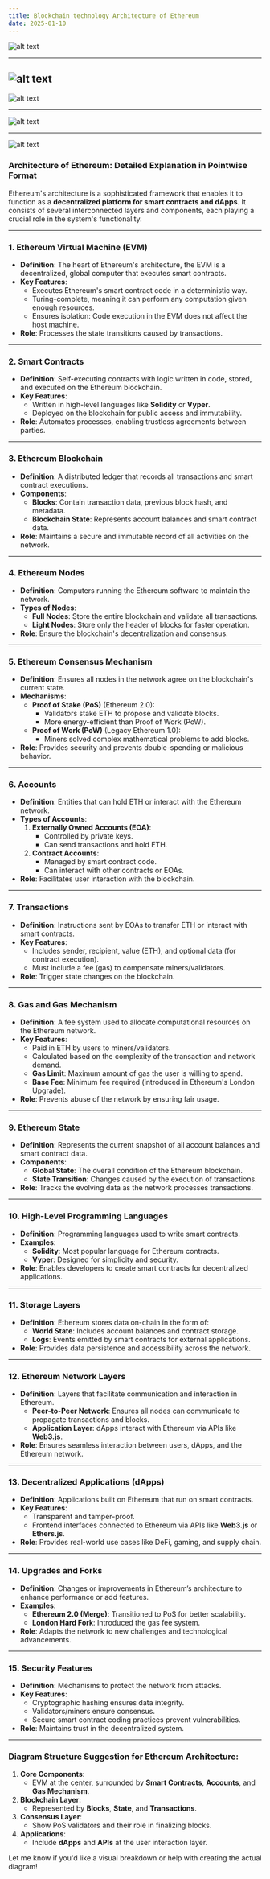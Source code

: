 ```yaml
---
title: Blockchain technology Architecture of Ethereum
date: 2025-01-10
---
```




![alt text](Pastedimage20241208115210.png)

---

![alt text](Pastedimage20241208120224.png)
---
![alt text](Pastedimage20241208115043.png)

---
![alt text](Pastedimage20241208115101.png)

---
![alt text](Pastedimage20241208115112.png)


### **Architecture of Ethereum: Detailed Explanation in Pointwise Format**

Ethereum's architecture is a sophisticated framework that enables it to function as a **decentralized platform for smart contracts and dApps**. It consists of several interconnected layers and components, each playing a crucial role in the system's functionality.

---

### **1. Ethereum Virtual Machine (EVM)**

- **Definition**: The heart of Ethereum's architecture, the EVM is a decentralized, global computer that executes smart contracts.
- **Key Features**:
    - Executes Ethereum's smart contract code in a deterministic way.
    - Turing-complete, meaning it can perform any computation given enough resources.
    - Ensures isolation: Code execution in the EVM does not affect the host machine.
- **Role**: Processes the state transitions caused by transactions.

---

### **2. Smart Contracts**

- **Definition**: Self-executing contracts with logic written in code, stored, and executed on the Ethereum blockchain.
- **Key Features**:
    - Written in high-level languages like **Solidity** or **Vyper**.
    - Deployed on the blockchain for public access and immutability.
- **Role**: Automates processes, enabling trustless agreements between parties.

---

### **3. Ethereum Blockchain**

- **Definition**: A distributed ledger that records all transactions and smart contract executions.
- **Components**:
    - **Blocks**: Contain transaction data, previous block hash, and metadata.
    - **Blockchain State**: Represents account balances and smart contract data.
- **Role**: Maintains a secure and immutable record of all activities on the network.

---

### **4. Ethereum Nodes**

- **Definition**: Computers running the Ethereum software to maintain the network.
- **Types of Nodes**:
    - **Full Nodes**: Store the entire blockchain and validate all transactions.
    - **Light Nodes**: Store only the header of blocks for faster operation.
- **Role**: Ensure the blockchain's decentralization and consensus.

---

### **5. Ethereum Consensus Mechanism**

- **Definition**: Ensures all nodes in the network agree on the blockchain's current state.
- **Mechanisms**:
    - **Proof of Stake (PoS)** (Ethereum 2.0):
        - Validators stake ETH to propose and validate blocks.
        - More energy-efficient than Proof of Work (PoW).
    - **Proof of Work (PoW)** (Legacy Ethereum 1.0):
        - Miners solved complex mathematical problems to add blocks.
- **Role**: Provides security and prevents double-spending or malicious behavior.

---

### **6. Accounts**

- **Definition**: Entities that can hold ETH or interact with the Ethereum network.
- **Types of Accounts**:
    1. **Externally Owned Accounts (EOA)**:
        - Controlled by private keys.
        - Can send transactions and hold ETH.
    2. **Contract Accounts**:
        - Managed by smart contract code.
        - Can interact with other contracts or EOAs.
- **Role**: Facilitates user interaction with the blockchain.

---

### **7. Transactions**

- **Definition**: Instructions sent by EOAs to transfer ETH or interact with smart contracts.
- **Key Features**:
    - Includes sender, recipient, value (ETH), and optional data (for contract execution).
    - Must include a fee (gas) to compensate miners/validators.
- **Role**: Trigger state changes on the blockchain.

---

### **8. Gas and Gas Mechanism**

- **Definition**: A fee system used to allocate computational resources on the Ethereum network.
- **Key Features**:
    - Paid in ETH by users to miners/validators.
    - Calculated based on the complexity of the transaction and network demand.
    - **Gas Limit**: Maximum amount of gas the user is willing to spend.
    - **Base Fee**: Minimum fee required (introduced in Ethereum's London Upgrade).
- **Role**: Prevents abuse of the network by ensuring fair usage.

---

### **9. Ethereum State**

- **Definition**: Represents the current snapshot of all account balances and smart contract data.
- **Components**:
    - **Global State**: The overall condition of the Ethereum blockchain.
    - **State Transition**: Changes caused by the execution of transactions.
- **Role**: Tracks the evolving data as the network processes transactions.

---

### **10. High-Level Programming Languages**

- **Definition**: Programming languages used to write smart contracts.
- **Examples**:
    - **Solidity**: Most popular language for Ethereum contracts.
    - **Vyper**: Designed for simplicity and security.
- **Role**: Enables developers to create smart contracts for decentralized applications.

---

### **11. Storage Layers**

- **Definition**: Ethereum stores data on-chain in the form of:
    - **World State**: Includes account balances and contract storage.
    - **Logs**: Events emitted by smart contracts for external applications.
- **Role**: Provides data persistence and accessibility across the network.

---

### **12. Ethereum Network Layers**

- **Definition**: Layers that facilitate communication and interaction in Ethereum.
    - **Peer-to-Peer Network**: Ensures all nodes can communicate to propagate transactions and blocks.
    - **Application Layer**: dApps interact with Ethereum via APIs like **Web3.js**.
- **Role**: Ensures seamless interaction between users, dApps, and the Ethereum network.

---

### **13. Decentralized Applications (dApps)**

- **Definition**: Applications built on Ethereum that run on smart contracts.
- **Key Features**:
    - Transparent and tamper-proof.
    - Frontend interfaces connected to Ethereum via APIs like **Web3.js** or **Ethers.js**.
- **Role**: Provides real-world use cases like DeFi, gaming, and supply chain.

---

### **14. Upgrades and Forks**

- **Definition**: Changes or improvements in Ethereum’s architecture to enhance performance or add features.
- **Examples**:
    - **Ethereum 2.0 (Merge)**: Transitioned to PoS for better scalability.
    - **London Hard Fork**: Introduced the gas fee system.
- **Role**: Adapts the network to new challenges and technological advancements.

---

### **15. Security Features**

- **Definition**: Mechanisms to protect the network from attacks.
- **Key Features**:
    - Cryptographic hashing ensures data integrity.
    - Validators/miners ensure consensus.
    - Secure smart contract coding practices prevent vulnerabilities.
- **Role**: Maintains trust in the decentralized system.

---

### **Diagram Structure Suggestion for Ethereum Architecture**:

1. **Core Components**:
    - EVM at the center, surrounded by **Smart Contracts**, **Accounts**, and **Gas Mechanism**.
2. **Blockchain Layer**:
    - Represented by **Blocks**, **State**, and **Transactions**.
3. **Consensus Layer**:
    - Show PoS validators and their role in finalizing blocks.
4. **Applications**:
    - Include **dApps** and **APIs** at the user interaction layer.

Let me know if you'd like a visual breakdown or help with creating the actual diagram!